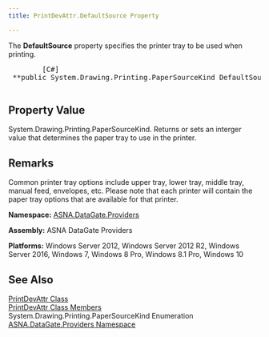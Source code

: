 ```yaml
---
title: PrintDevAttr.DefaultSource Property

---
```


The **DefaultSource** property specifies the printer tray to be used when printing. 
<pre class="prettyprint">        <span class="lang">[C#]</span>
 **public System.Drawing.Printing.PaperSourceKind DefaultSource { get; set; }** 
      </pre>

## Property Value

System.Drawing.Printing.PaperSourceKind. Returns or sets an interger value that determines the paper tray to use in the printer. 
## Remarks

Common printer tray options include upper tray, lower tray, middle tray, manual feed, envelopes, etc. Please note that each printer will contain the paper tray options that are available for that printer.

**Namespace:** [ ASNA.DataGate.Providers](datagate-providers-namespace.html) 

**Assembly:** ASNA DataGate Providers

**Platforms:** Windows Server 2012, Windows Server 2012 R2, Windows Server 2016, Windows 7, Windows 8 Pro, Windows 8.1 Pro, Windows 10
## See Also


[PrintDevAttr Class](print-dev-attr-class.html)
      <br />
[PrintDevAttr Class Members](print-dev-attr-members.html)
      <br />System.Drawing.Printing.PaperSourceKind Enumeration
      <br />[ASNA.DataGate.Providers Namespace](datagate-providers-namespace.html)

